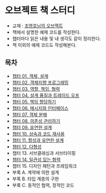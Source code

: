 # 오브젝트 책 스터디
- 교재 : [조영호님의 오브젝트](http://www.yes24.com/Product/Goods/74219491)
- 책에서 설명한 예제 코드를 작성한다.
- 챕터마다 읽은 내용 및 내 생각도 같이 정리한다.
- 책 이외의 예제 코드도 작성해본다.

## 목차
- [챕터 01. 객체, 설계](/doc/Chapter1.md)
- [챕터 02. 객체지향 프로그래밍](/doc/Chapter2.md)
- [챕터 03. 역할, 책임, 협력](/doc/Chapter3.md)
- [챕터 04. 설계 품질과 트레이드 오프](/doc/Chapter4.md)
- [챕터 05. 책임 할당하기](/doc/Chapter5.md)
- [챕터 06. 메시지와 인터페이스](/doc/Chapter6.md)
- [챕터 07. 객체 분해](/doc/Chapter7.md)
- [챕터 08. 의존성 관리하기](/doc/Chapter8.md)
- [챕터 09. 유연한 설계](/doc/Chapter9.md)
- [챕터 10. 상속과 코드 재사용](/doc/Chapter10.md)
- [챕터 11. 합성과 유연한 설계](/doc/Chapter11.md)
- [챕터 12. 다형성](/doc/Chapter12.md)
- 챕터 13. 서브클래싱과 서브타이핑
- [챕터 14. 일관성 있는 협력](/doc/Chapter14.md)
- 챕터 15. 디자인 패턴과 프레임워크
- 부록  A. 계약에 의한 설계 
- 부록  B. 타입 계층의 구현 
- 부록  C. 동적인 협력, 정적인 코드  
